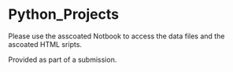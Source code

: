 # Python_Projects

Please use the asscoated Notbook to access the data files and the ascoated HTML sripts. 

Provided as part of a submission. 
